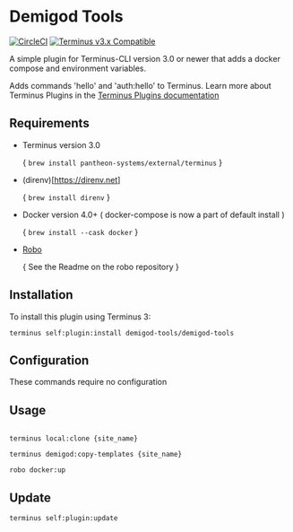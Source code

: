 
# Demigod Tools

[![CircleCI](https://circleci.com/gh/pantheon-systems/terminus-plugin-example.svg?style=shield)](https://circleci.com/gh/pantheon-systems/terminus-plugin-example)
[![Terminus v3.x Compatible](https://img.shields.io/badge/terminus-03.x-green.svg)](https://github.com/pantheon-systems/terminus-plugin-example/tree/3.x)

A simple plugin for Terminus-CLI version 3.0 or newer that adds a docker compose and environment variables.

Adds commands 'hello' and 'auth:hello' to Terminus. Learn more about Terminus Plugins in the
[Terminus Plugins documentation](https://pantheon.io/docs/terminus/plugins)

## Requirements

* Terminus version 3.0

  { `brew install pantheon-systems/external/terminus` }

* (direnv)[https://direnv.net]

  { `brew install direnv` }

* Docker version 4.0+ ( docker-compose is now a part of default install )

  { `brew install --cask docker` }

* [Robo](https://github.com/consolidation/robo)

  { See the Readme on the robo repository }

## Installation

To install this plugin using Terminus 3:

```
terminus self:plugin:install demigod-tools/demigod-tools
```

## Configuration

These commands require no configuration

## Usage

```

terminus local:clone {site_name}

terminus demigod:copy-templates {site_name}

robo docker:up

```

## Update

`terminus self:plugin:update`

